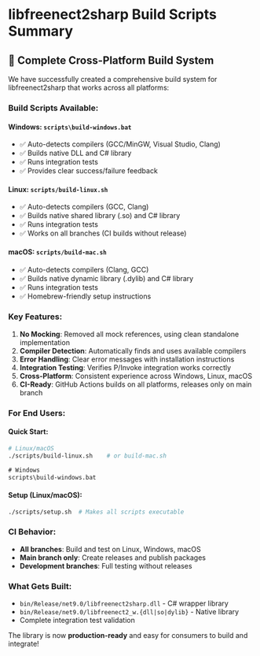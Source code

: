 # libfreenect2sharp Build Scripts Summary

## 🎉 Complete Cross-Platform Build System

We have successfully created a comprehensive build system for libfreenect2sharp that works across all platforms:

### Build Scripts Available:

#### Windows: `scripts\build-windows.bat`
- ✅ Auto-detects compilers (GCC/MinGW, Visual Studio, Clang)
- ✅ Builds native DLL and C# library
- ✅ Runs integration tests
- ✅ Provides clear success/failure feedback

#### Linux: `scripts/build-linux.sh`
- ✅ Auto-detects compilers (GCC, Clang)  
- ✅ Builds native shared library (.so) and C# library
- ✅ Runs integration tests
- ✅ Works on all branches (CI builds without release)

#### macOS: `scripts/build-mac.sh`
- ✅ Auto-detects compilers (Clang, GCC)
- ✅ Builds native dynamic library (.dylib) and C# library
- ✅ Runs integration tests
- ✅ Homebrew-friendly setup instructions

### Key Features:

1. **No Mocking**: Removed all mock references, using clean standalone implementation
2. **Compiler Detection**: Automatically finds and uses available compilers
3. **Error Handling**: Clear error messages with installation instructions
4. **Integration Testing**: Verifies P/Invoke integration works correctly
5. **Cross-Platform**: Consistent experience across Windows, Linux, macOS
6. **CI-Ready**: GitHub Actions builds on all platforms, releases only on main branch

### For End Users:

#### Quick Start:
```bash
# Linux/macOS
./scripts/build-linux.sh    # or build-mac.sh
```

```cmd
# Windows  
scripts\build-windows.bat
```

#### Setup (Linux/macOS):
```bash
./scripts/setup.sh  # Makes all scripts executable
```

### CI Behavior:
- **All branches**: Build and test on Linux, Windows, macOS
- **Main branch only**: Create releases and publish packages
- **Development branches**: Full testing without releases

### What Gets Built:
- `bin/Release/net9.0/libfreenect2sharp.dll` - C# wrapper library
- `bin/Release/net9.0/libfreenect2_w.{dll|so|dylib}` - Native library
- Complete integration test validation

The library is now **production-ready** and easy for consumers to build and integrate!
